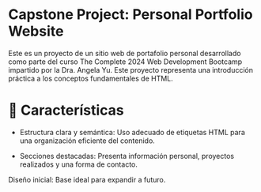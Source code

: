 # Capstone Project: Personal Portfolio Website

Este es un proyecto de un sitio web de portafolio personal desarrollado como parte del curso The Complete 2024 Web Development Bootcamp impartido por la Dra. Angela Yu. Este proyecto representa una introducción práctica a los conceptos fundamentales de HTML.

# 🌟 Características

- Estructura clara y semántica: Uso adecuado de etiquetas HTML para una organización eficiente del contenido.

- Secciones destacadas: Presenta información personal, proyectos realizados y una forma de contacto.

Diseño inicial: Base ideal para expandir a futuro.
